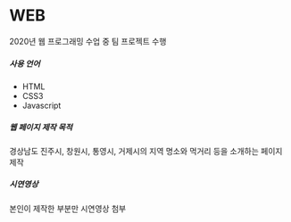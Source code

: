 # WEB
2020년 웹 프로그래밍 수업 중 팀 프로젝트 수행


<h5>사용 언어</h5>

- HTML
- CSS3
- Javascript

<h5> 웹 페이지 제작 목적 </h5>

경상남도 진주시, 창원시, 통영시, 거제시의 지역 명소와 먹거리 등을 소개하는 페이지 제작

<h5> 시연영상 </h5>

본인이 제작한 부분만 시연영상 첨부
